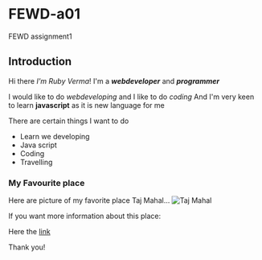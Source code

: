 # FEWD-a01
FEWD assignment1

## Introduction
Hi there *I'm Ruby Verma*!  I'm a _**webdeveloper**_ and _**programmer**_

I would like to do _webdeveloping_ and  I like to do _coding_
And I'm very keen to learn **javascript** as it is new language for me


There are certain things I want to do 
* Learn we developing
* Java script
* Coding
* Travelling


### My Favourite place 
Here are picture  of my favorite place Taj Mahal...
![Taj Mahal](https://images.unsplash.com/photo-1598324789736-48…lfHx8fGVufDB8fHx8&auto=format&fit=crop&w=687&q=80)

If you want more information about this place:

Here the [link](https://en.wikipedia.org/wiki/Taj_Mahal)

Thank you!
